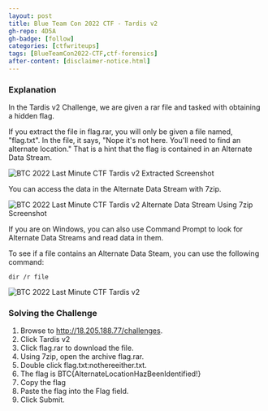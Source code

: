 ```yaml
---
layout: post
title: Blue Team Con 2022 CTF - Tardis v2
gh-repo: 4D5A
gh-badge: [follow]
categories: [ctfwriteups]
tags: [BlueTeamCon2022-CTF,ctf-forensics]
after-content: [disclaimer-notice.html]
---
```

### Explanation
In the Tardis v2 Challenge, we are given a rar file and tasked with obtaining a hidden flag.

If you extract the file in flag.rar, you will only be given a file named, "flag.txt". In the file, it says, "Nope it's not here. You'll need to find an alternate location." That is a hint that the flag is contained in an Alternate Data Stream.

<img src="{{ 'assets/img/2022-09-01-btc-2022-last-minute-ctf-tardis-v2/btc-2022-last-minute-ctf-tardis-v2-extracted-screenshot.png' | relative_url }}" alt='BTC 2022 Last Minute CTF Tardis v2 Extracted Screenshot' />

You can access the data in the Alternate Data Stream with 7zip.

<img src="{{ 'assets/img/2022-09-01-btc-2022-last-minute-ctf-tardis-v2/btc-2022-last-minute-ctf-tardis-v2-alternate-data-steam-using-7zip.png' | relative_url }}" alt='BTC 2022 Last Minute CTF Tardis v2 Alternate Data Stream Using 7zip Screenshot' />

If you are on Windows, you can also use Command Prompt to look for Alternate Data Streams and read data in them.

To see if a file contains an Alternate Data Steam, you can use the following command:

```dir /r file```

<img src="{{ 'assets/img/2022-09-01-btc-2022-last-minute-ctf-tardis-v2/btc-2022-last-minute-ctf-tardis-v2-alternate-data-steam-using-command-prompt.png' | relative_url }}" alt='BTC 2022 Last Minute CTF Tardis v2' />

### Solving the Challenge
1. Browse to http://18.205.188.77/challenges.
3. Click Tardis v2
4. Click flag.rar to download the file.
5. Using 7zip, open the archive flag.rar.
6. Double click flag.txt:nothereeither.txt.
7. The flag is BTC{AlternateLocationHazBeenIdentified!}
8. Copy the flag
9. Paste the flag into the Flag field.
10. Click Submit.